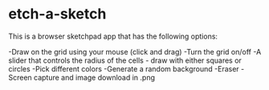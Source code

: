 # etch-a-sketch

This is a browser sketchpad app that has the following options:

-Draw on the grid using your mouse (click and drag)
-Turn the grid on/off
-A slider that controls the radius of the cells - draw with either squares or circles
-Pick different colors
-Generate a random background
-Eraser
-Screen capture and image download in .png
